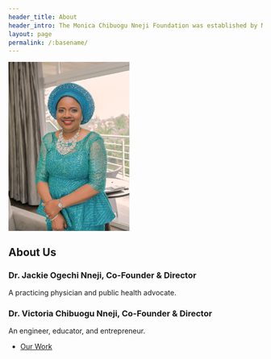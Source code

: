 ```yaml
---
header_title: About
header_intro: The Monica Chibuogu Nneji Foundation was established by Monica’s children to honor her life. Monica faithfully followed Christ and dedicated her life to caring for others, in her long career as a registered nurse, as a champion for academic excellence, and as an advocate for people with special needs. We hope you will join us in continuing the great work Monica began in the community.
layout: page
permalink: /:basename/
---
```

<!--![Monica Chibuogu Nneji portrait](/assets/images/Monica_Chibuogu_Nneji_1500x2100_300.jpg "Title is optional")-->
<img src="https://raw.githubusercontent.com/nnejifoundation/nnejifoundation.github.io/gh-pages/assets/images/Monica_Chibuogu_Nneji_1500x2100_300.jpg" alt="Monica Chibuogu Nneji portrait" align="center" height="336" width="240" >

## About Us

### Dr. Jackie Ogechi Nneji, Co-Founder & Director
A practicing physician and public health advocate.

### Dr. Victoria Chibuogu Nneji, Co-Founder & Director
An engineer, educator, and entrepreneur.

<ul class="actions">
  <li><a href="{{ site.baseurl }}/work/" class="button">Our Work</a></li>
</ul>
